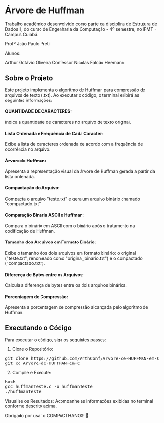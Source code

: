 # Árvore de Huffman
Trabalho acadêmico desenvolvido como parte da disciplina de Estrutura de Dados II, do curso de Engenharia da Computação - 4º semestre, 
no IFMT - Campus Cuiabá.

Profº João Paulo Preti

Alunos:

Arthur Octávio Oliveira Confessor
Nicolas Falcão Heemann

## Sobre o Projeto
Este projeto implementa o algoritmo de Huffman para compressão de arquivos de texto (.txt). Ao executar o código, o terminal exibirá as seguintes informações:

#### QUANTIDADE DE CARACTERES:
Indica a quantidade de caracteres no arquivo de texto original.

#### Lista Ordenada e Frequência de Cada Caracter:
Exibe a lista de caracteres ordenada de acordo com a frequência de ocorrência no arquivo.

#### Árvore de Huffman:
Apresenta a representação visual da árvore de Huffman gerada a partir da lista ordenada.

#### Compactação do Arquivo:
Compacta o arquivo "teste.txt" e gera um arquivo binário chamado "compactado.txt".

#### Comparação Binária ASCII e Huffman:
Compara o binário em ASCII com o binário após o tratamento na codificação de Huffman.

#### Tamanho dos Arquivos em Formato Binário:
Exibe o tamanho dos dois arquivos em formato binário: o original ("teste.txt", renomeado como "original_binario.txt") e o compactado ("compactado.txt").

#### Diferença de Bytes entre os Arquivos:
Calcula a diferença de bytes entre os dois arquivos binários.

#### Porcentagem de Compressão:
Apresenta a porcentagem de compressão alcançada pelo algoritmo de Huffman.

## Executando o Código

Para executar o código, siga os seguintes passos:

1. Clone o Repositório:

<pre>
git clone https://github.com/ArthConf/Arvore-de-HUFFMAN-em-C.
git cd Arvore-de-HUFFMAN-em-C
</pre>

2. Compile e Execute:
<pre>
bash
gcc huffmanTeste.c -o huffmanTeste
./huffmanTeste
</pre>
Visualize os Resultados:
Acompanhe as informações exibidas no terminal conforme descrito acima.

Obrigado por usar o COMPACTHANOS! 🚀





